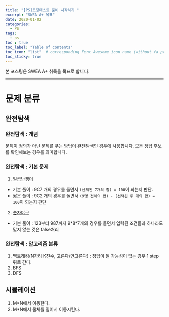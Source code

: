 ```yaml
---
title: "[PS]코딩테스트 준비 시작하기 "
excerpt: "SWEA A+ 목표"
date: 2020-01-02
categories:
  - PS
tags:
  - ps 
toc : true
toc_label: "Table of contents"
toc_icon: "list"  # corresponding Font Awesome icon name (without fa prefix)
toc_sticky: true
---
```


본 포스팅은 SWEA A+ 취득을 목표로 합니다.
- - - 

# 문제 분류

## 완전탐색

### 완전탐색 : 개념

문제이 정의가 아닌 문제를 푸는 방법이 완전탐색인 경우에 사용합니다. 모든 정답 후보를 확인해보는 경우를 의미합니다.  

### 완전탐색 : 기본 문제

1. [일곱난쟁이](https://www.acmicpc.net/problem/2309)
  - 기본 풀이 : 9C7 개의 경우를 돌면서 `(선택된 7개의 합) = 100`이 되는지 판단.
  - 짧은 풀이 : 9C2 개의 경우를 돌면서 `(9명 전체의 합) - (선택된 두 개의 합) = 100`이 되는지 판단
2. [숫자야구](https://www.acmicpc.net/problem/2503)
  - 기본 풀이 : 123부터 987까지 9\*8\*7개의 경우를 돌면서 입력된 조건들과 하나라도 맞지 않는 것은 false처리

### 완전탐색 : 알고리즘 분류

1. 백트래킹(N자리 K진수, 고른다/안고른다) : 정답이 될 가능성이 없는 경우 1 step 뒤로 간다. 
1. BFS
1. DFS

## 시뮬레이션

1. M*N에서 이동한다.
2. M*N에서 물체를 밀어서 이동시킨다.